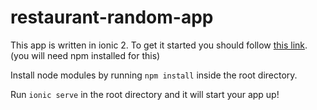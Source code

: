 # restaurant-random-app

This app is written in ionic 2. To get it started you should follow [this link](https://ionicframework.com/docs/v2/intro/installation/). (you will need npm installed for this)

Install node modules by running `npm install` inside the root directory.

Run `ionic serve` in the root directory and it will start your app up!
